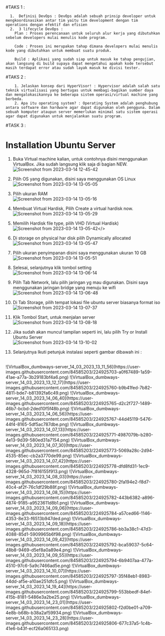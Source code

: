 #TAKS 1 :
```
  1.  Definisi DevOps : DevOps adalah sebuah prinsip developer untuk mengkoordinasikan antar tim yaitu tim development dengan tim operations dengan efektif dan efisien
  2.  3 lifecycle DevOps : 
    Plan : Proses perencanaan untuk seluruh alur kerja yang dibutuhkan sebelum developers mulai menulis kode program.

    Code : Proses ini merupakan tahap dimana developers mulai menulis kode yang dibutuhkan untuk membuat suatu produk.

    Build : Aplikasi yang sudah siap untuk masuk ke tahap pengujian, akan langsung di build supaya dapat mengetahui apakah kode tersebut masih terdapat error atau sudah layak masuk ke divisi tester.
```
#TAKS 2 :
```
    1. Jelaskan konsep dari HyperVisor! : Hypervisor adalah salah satu teknik virtualisasi yang bertugas untuk membagi-bagikan sumber daya dan mengalokasikannya ke beberapa sistem operasi/virtual machine yang berbeda. 
    2. Apa itu operating system? : Operating System adalah penghubung antara software dan hardware agar dapat digunakan oleh pengguna. Dalam sebuah komputer ataupun server memerlukan minimal satu sistem operasi agar dapat digunakan untuk menjalankan suatu program.
```
#TASK 3 :

  <h1>Installation Ubuntu Server</h1>

  1.  Buka Virtual machine kalian, untuk contohnya disini menggunakan VirtualBox. Jika sudah langsung klik saja di bagian NEW.
  <br>![Screenshot from 2023-03-14 12-45-42](https://user-images.githubusercontent.com/84585203/224908148-d3bd15da-e18c-428b-8ef3-d4375cad5245.png)</br>
  
  
  2.  Pilih OS yang digunakan, disini saya menggunakan OS Linux
  <br>![Screenshot from 2023-03-14 13-05-05](https://user-images.githubusercontent.com/84585203/224913074-8c40be83-c237-4aa3-aeda-a5fbacef1a73.png)</br>
 
  3.  Pilih ukuran RAM
  <br>![Screenshot from 2023-03-14 13-05-16](https://user-images.githubusercontent.com/84585203/224913071-63623096-52bf-4123-95c6-e5eeae1816da.png)</br>

  4. Membuat Virtual Hardisk, Pilih Create a virtual hardisk now.
  <br>![Screenshot from 2023-03-14 13-05-29](https://user-images.githubusercontent.com/84585203/224913067-b75fb815-d22a-43a8-93ac-95070701da48.png)</br>
  
  5. Memilih Hardisk file type, pilih VHD (Virtual Hardisk)
  <br>![Screenshot from 2023-03-14 13-05-42](https://user-images.githubusercontent.com/84585203/224913064-cef16fa6-7128-4743-ac44-c0d870f5104c.png)</>
  
  6.  Di storage on physical har disk pilih Dynamically allocated
  <br>![Screenshot from 2023-03-14 13-05-47](https://user-images.githubusercontent.com/84585203/224913061-dad4a713-c2a2-4e7b-b810-4b60be756172.png)</br>
  
  7.  Pilih ukuran penyimpanan disini saya menggunakan ukuran 10 GB
  <br>![Screenshot from 2023-03-14 13-05-51](https://user-images.githubusercontent.com/84585203/224913058-c660569f-6c49-40b2-8d14-d31406bc907a.png)</br>
  
  8.  Selesai, selanjutnya klik tombol setting
  <br>![Screenshot from 2023-03-14 13-06-14](https://user-images.githubusercontent.com/84585203/224913054-39877b57-a0cb-4df6-8703-e015864fbab1.png)</br>
  
  9.  Pilih Tab Network, lalu pilih jaringan yg mau digunakan. Disini saya menggunakan jaringan bridge yang menuju ke wifi
  <br>![Screenshot from 2023-03-14 13-06-48](https://user-images.githubusercontent.com/84585203/224913048-a36ad3a3-af14-4688-bdfe-5a474172ce5f.png)</br>
  
  10. Di Tab Storage, pilih tempat lokasi file ubuntu server biasanya format iso
  <br>![Screenshot from 2023-03-14 13-07-37](https://user-images.githubusercontent.com/84585203/224913038-d189d5b8-b4cf-4f3a-9787-adae83d155d7.png)</br>
  
  11. Klik Tombol Start, untuk menjalan server
  <br>![Screenshot from 2023-03-14 13-08-18](https://user-images.githubusercontent.com/84585203/224913035-136413b0-ae8d-481e-ba01-d77333f26abb.png)</br>
  
  12. Jika sudah akan muncul tampilan seperti ini, lalu pilih Try or Install Ubuntu Server
  <br>![Screenshot from 2023-03-14 13-10-02](https://user-images.githubusercontent.com/84585203/224913031-0f7443f1-1047-43ac-904f-7c5790dc654b.png)</br>

  13. Selanjutnya Ikuti petunjuk instalasi seperti gambar dibawah ini :
  <br>
![VirtualBox_dumbways-server_14_03_2023_13_11_56](https://user-images.githubusercontent.com/84585203/224925703-a0f67489-1a59-41ae-a77a-3b29183bf4a6.png)
![VirtualBox_dumbways-server_14_03_2023_13_12_17](https://user-images.githubusercontent.com/84585203/224925760-b9b41fed-7b82-4811-bde7-b81392fa6c49.png)
![VirtualBox_dumbways-server_14_03_2023_14_06_40](https://user-images.githubusercontent.com/84585203/224925765-d2c2f727-1489-46b7-bcbd-2ded10f5f48b.png)
![VirtualBox_dumbways-server_14_03_2023_14_06_56](https://user-images.githubusercontent.com/84585203/224925767-44d45119-5476-44f4-8165-5df5ac787dbe.png)
![VirtualBox_dumbways-server_14_03_2023_14_07_13](https://user-images.githubusercontent.com/84585203/224925771-4987079b-b280-4e13-9d39-580ed31a7154.png)
![VirtualBox_dumbways-server_14_03_2023_14_07_30](https://user-images.githubusercontent.com/84585203/224925773-5069a28c-2d94-4535-85ec-cb2a3770de99.png)
![VirtualBox_dumbways-server_14_03_2023_14_07_42](https://user-images.githubusercontent.com/84585203/224925778-dfd8fd31-1ec9-4328-965d-7f816155f913.png)
![VirtualBox_dumbways-server_14_03_2023_14_08_03](https://user-images.githubusercontent.com/84585203/224925780-2fa194e2-f8d7-40c4-af2f-76c1df29b88f.png)
![VirtualBox_dumbways-server_14_03_2023_14_08_15](https://user-images.githubusercontent.com/84585203/224925782-443b6382-a896-4874-9185-a9523611d8b1.png)
![VirtualBox_dumbways-server_14_03_2023_14_09_06](https://user-images.githubusercontent.com/84585203/224925784-a57ced66-1146-4353-8e33-f6513b947ded.png)
![VirtualBox_dumbways-server_14_03_2023_14_09_18](https://user-images.githubusercontent.com/84585203/224925786-bb3a38c1-47d3-4088-85d1-5909965b6f98.png)
![VirtualBox_dumbways-server_14_03_2023_14_09_42](https://user-images.githubusercontent.com/84585203/224925792-bca59037-5c64-48b8-9469-d5ef8a0a89e4.png)
![VirtualBox_dumbways-server_14_03_2023_14_09_55](https://user-images.githubusercontent.com/84585203/224925794-6b9407aa-477a-4510-97c6-5a9c7466ad5e.png)
![VirtualBox_dumbways-server_14_03_2023_14_10_07](https://user-images.githubusercontent.com/84585203/224925797-35f48eb1-8983-44dd-af5e-a10ae251dfc5.png)
![VirtualBox_dumbways-server_14_03_2023_14_19_44](https://user-images.githubusercontent.com/84585203/224925799-553bbedf-84ef-415b-8181-5486e3a2be25.png)
![VirtualBox_dumbways-server_14_03_2023_14_23_01](https://user-images.githubusercontent.com/84585203/224925802-f2d0be01-a709-4e8b-b68b-b38a2af59934.png)
![VirtualBox_dumbways-server_14_03_2023_14_23_28](https://user-images.githubusercontent.com/84585203/224925806-677c37a5-1c4b-41e6-b43f-ecf26a065133.png)
  </br>
